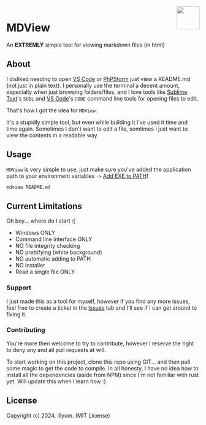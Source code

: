 <img width="60px" height="60px" src="https://github.com/itzilly/mdview/src-tauri/icons/mdview_original.png" align="right" />

# MDView

An **EXTREMLY** simple tool for viewing markdown files (in html) 

## About
I disliked needing to open [VS Code](https://code.visualstudio.com/) or [PhPStorm](https://www.jetbrains.com/phpstorm/)
just view a README.md (not just in plain text). I personally use the terminal a decent amount, especially when just 
browsing folders/files, and I love tools like [Sublime Text](https://www.sublimetext.com/)'s `SUBL` and
[VS Code](https://code.visualstudio.com/)'s `CODE` command line tools for opening files to edit. 

That's how I got the idea for `MDView`. 

It's a stupidly simple tool, but even while building it I've used it time and time again. Sometimes I don't want to edit
a file, somtimes I just want to view the contents in a readable way.

## Usage
`MDView` is very simple to use, just make sure you've added the application path to your environment variables `->`
[Add EXE to PATH](https://gist.github.com/ScribbleGhost/752ec213b57eef5f232053e04f9d0d54)!
```bash
mdview README.md
```

## Current Limitations
Oh boy... where do I start :[
- Windows ONLY
- Command line interface ONLY
- NO file integrity checking
- NO prettifying (white background)
- NO automatic adding to PATH
- NO installer 
- Read a single file ONLY

### Support
I just made this as a tool for myself, however if you find any more issues, feel free to create a ticket in the
[Issues](https://github.com/itzilly/mdview/issues) tab and I'll see if I can get around to fixing it.

### Contributing
You're more then welcome to try to contribute, however I reserve the right to deny any and all pull requests at will.

To start working on this project, clone this repo using GIT... and then pull some magic to get the code to compile.
In all honesty, I have no idea how to install all the dependencies (aside from NPM) since I'm not familiar with rust yet.
Will update this when I learn how :)

## License

Copyright (c) 2024, illyum. (MIT License)